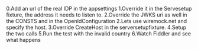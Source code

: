 0.Add an url of the real IDP in the appsettings
1.Override it in the Servesetup fixture, the address it needs to listen to.
2.Override the JWKS uri as well in the CONSTS and in the OpenIdConfiguration
2.Lets use wiremock.net and specify the host.
3.Override CreateHost in the serversetupfixture.
4.Setup the two calls
5.Run the test with the invalid country
6.Watch Fiddler and see what happens
